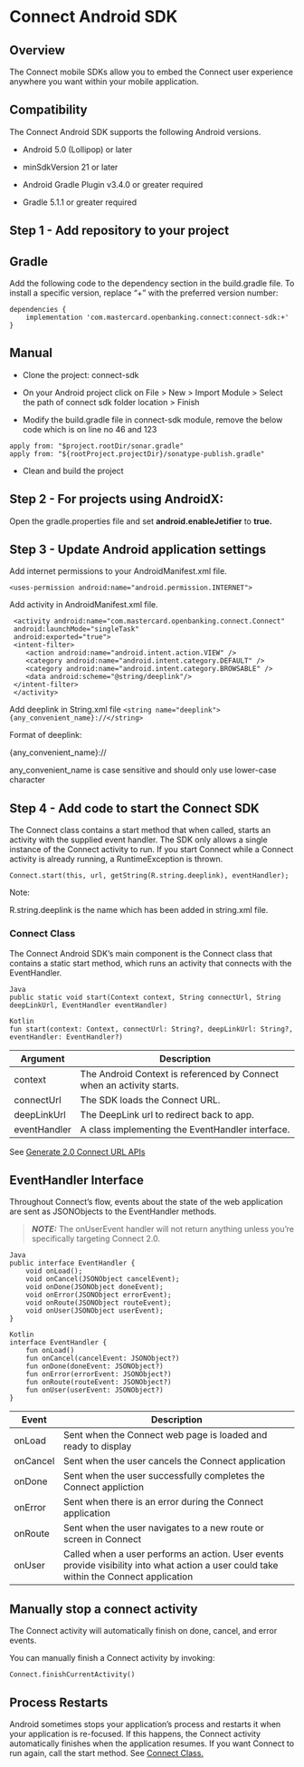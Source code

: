 # Connect Android SDK

## Overview

The Connect mobile SDKs allow you to embed the Connect user experience anywhere you want within your mobile application.


## Compatibility

The Connect Android SDK supports the following Android versions.

* Android 5.0 (Lollipop) or later

* minSdkVersion 21 or later

* Android Gradle Plugin v3.4.0 or greater required

* Gradle 5.1.1 or greater required


## Step 1 - Add repository to your project

## Gradle

Add the following code to the dependency section in the build.gradle file. To install a specific version, replace “+” with the preferred version number:

```
dependencies {
    implementation 'com.mastercard.openbanking.connect:connect-sdk:+'
}
```

## Manual

* Clone the project: connect-sdk

* On your Android project click on File > New > Import Module  > Select the path of connect sdk folder location > Finish

* Modify the build.gradle file in connect-sdk module, remove the below code which is on line no 46 and 123

```
apply from: "$project.rootDir/sonar.gradle"
apply from: "${rootProject.projectDir}/sonatype-publish.gradle"
```
* Clean and build the project

## Step 2 - For projects using AndroidX:

Open the gradle.properties file and set **android.enableJetifier** to **true.**


## Step 3 - Update Android application settings

Add internet permissions to your AndroidManifest.xml file.

```
<uses-permission android:name="android.permission.INTERNET">
```
Add activity in AndroidManifest.xml file.
```
 <activity android:name="com.mastercard.openbanking.connect.Connect"   
 android:launchMode="singleTask"    
 android:exported="true">
 <intent-filter>        
    <action android:name="android.intent.action.VIEW" />        
    <category android:name="android.intent.category.DEFAULT" />        
    <category android:name="android.intent.category.BROWSABLE" />        
    <data android:scheme="@string/deeplink"/>    
 </intent-filter>
 </activity>
 ```
Add deeplink  in  String.xml file
```<string name="deeplink">{any_convenient_name}://</string>```

Format of deeplink:

{any_convenient_name}://

any_convenient_name is case sensitive and should only use lower-case character


## Step 4 - Add code to start the Connect SDK

The Connect class contains a start method that when called, starts an activity with the supplied event handler. The SDK only allows a single instance of the Connect activity to run. If you start Connect while a Connect activity is already running, a RuntimeException is thrown.

```Connect.start(this, url, getString(R.string.deeplink), eventHandler);```

Note:

R.string.deeplink is the name which has been added in string.xml file.

### Connect Class

The Connect Android SDK’s main component is the Connect class that contains a static start method, which runs an activity that connects with the EventHandler.

```
Java
public static void start(Context context, String connectUrl, String deepLinkUrl, EventHandler eventHandler)
```

```
Kotlin
fun start(context: Context, connectUrl: String?, deepLinkUrl: String?, eventHandler: EventHandler?)
```

| Argument | Description |
| ------ | ------ |
| context | The Android Context is referenced by Connect when an activity starts. |
| connectUrl | The SDK loads the Connect URL. |
| deepLinkUrl | The DeepLink url to redirect back to app. |
| eventHandler | A class implementing the EventHandler interface. |

See [Generate 2.0 Connect URL APIs](https://developer.mastercard.com/open-banking-us/documentation/connect/generate-2-connect-url-apis/)



## EventHandler Interface

Throughout Connect’s flow, events about the state of the web application are sent as JSONObjects to the EventHandler methods.

> **_NOTE:_**  The onUserEvent handler will not return anything unless you’re specifically targeting Connect 2.0.

```
Java
public interface EventHandler {
    void onLoad();
    void onCancel(JSONObject cancelEvent);
    void onDone(JSONObject doneEvent);
    void onError(JSONObject errorEvent);
    void onRoute(JSONObject routeEvent);
    void onUser(JSONObject userEvent);
}
```

```
Kotlin
interface EventHandler {
    fun onLoad()
    fun onCancel(cancelEvent: JSONObject?)
    fun onDone(doneEvent: JSONObject?)
    fun onError(errorEvent: JSONObject?)
    fun onRoute(routeEvent: JSONObject?)
    fun onUser(userEvent: JSONObject?)
}
```

Event | Description |
| ------ | ------ |
| onLoad | Sent when the Connect web page is loaded and ready to display |
| onCancel | Sent when the user cancels the Connect application |
| onDone | Sent when the user successfully completes the Connect appliction |
| onError | Sent when there is an error during the Connect application |
| onRoute | Sent when the user navigates to a new route or screen in Connect |
| onUser | Called when a user performs an action. User events provide visibility into what action a user could take within the Connect application |


## Manually stop a connect activity

The Connect activity will automatically finish on done, cancel, and error events.

You can manually finish a Connect activity by invoking:

```
Connect.finishCurrentActivity()
```


## Process Restarts

Android sometimes stops your application’s process and restarts it when your application is re-focused. If this happens, the Connect activity automatically finishes when the application resumes. If you want Connect to run again, call the start method. See [Connect Class.](#connect-class)
